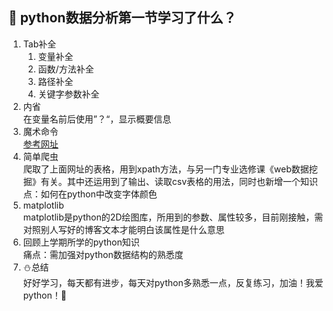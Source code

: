 ## :rabbit: python数据分析第一节学习了什么？
1. Tab补全   
   1. 变量补全   
   2. 函数/方法补全   
   3. 路径补全   
   4. 关键字参数补全
2. 内省   
   在变量名前后使用”？“，显示概要信息   
3. 魔术命令   
   [参考网址](https://www.cnblogs.com/bind/p/11958317.html)   
4. 简单爬虫   
   爬取了上面网址的表格，用到xpath方法，与另一门专业选修课《web数据挖掘》有关。其中还运用到了输出、读取csv表格的用法，同时也新增一个知识点：如何在python中改变字体颜色   
5. matplotlib   
   matplotlib是python的2D绘图库，所用到的参数、属性较多，目前刚接触，需对照别人写好的博客文本才能明白该属性是什么意思    
6. 回顾上学期所学的python知识   
   痛点：需加强对python数据结构的熟悉度   
7. :snowman:总结   
   好好学习，每天都有进步，每天对python多熟悉一点，反复练习，加油！我爱python！:hatching_chick:
